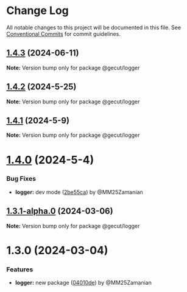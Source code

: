 # Change Log

All notable changes to this project will be documented in this file.
See [Conventional Commits](https://conventionalcommits.org) for commit guidelines.

## [1.4.3](https://github.com/gecut/hybrid-core/compare/@gecut/logger@1.4.2...@gecut/logger@1.4.3) (2024-06-11)

**Note:** Version bump only for package @gecut/logger

## [1.4.2](https://github.com/gecut/hybrid-core/compare/@gecut/logger@1.4.1...@gecut/logger@1.4.2) (2024-5-25)

**Note:** Version bump only for package @gecut/logger

## [1.4.1](https://github.com/gecut/hybrid-core/compare/@gecut/logger@1.4.0...@gecut/logger@1.4.1) (2024-5-9)

**Note:** Version bump only for package @gecut/logger

# [1.4.0](https://github.com/gecut/hybrid-core/compare/@gecut/logger@1.3.1-alpha.0...@gecut/logger@1.4.0) (2024-5-4)

### Bug Fixes

- **logger:** dev mode ([2be55ca](https://github.com/gecut/hybrid-core/commit/2be55ca11d35009eb7a1c7e4cd11bc64428639a2)) by @MM25Zamanian

## [1.3.1-alpha.0](https://github.com/gecut/hybrid-core/compare/@gecut/logger@1.3.0...@gecut/logger@1.3.1-alpha.0) (2024-03-06)

**Note:** Version bump only for package @gecut/logger

# 1.3.0 (2024-03-04)

### Features

- **logger:** new package ([04010de](https://github.com/gecut/hybrid-core/commit/04010de36f5e144d10d3f08b7c43a385c283087d)) by @MM25Zamanian

